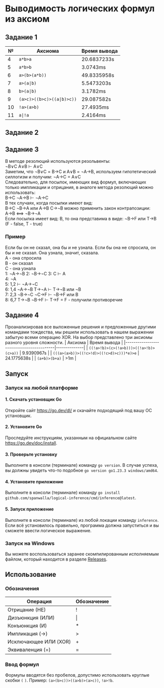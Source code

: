 # Выводимость логических формул из аксиом
## Задание 1
| №  | Аксиома                    | Время вывода |
|----|----------------------------|--------------|
| 4  | `a*b>a`                    | 20.6837233s  |
| 5  | `a*b>b`                    | 3.0743ms     |
| 6  | `a>(b>(a*b))`              | 49.8335958s  |
| 7  | `a>(a\|b)`                 | 5.5473203s   |
| 8  | `b>(a\|b)`                 | 3.1782ms     |
| 9  | `(a>c)>((b>c)>((a\|b)>c))` | 29.087582s   |
| 10 | `!a>(a>b)`                 | 27.4935ms    |
| 11 | `a\|!a`                    | 2.4164ms     |
## Задание 2
## Задание 3
В методе резолюций используются резольвенты:  
¬B∨С A∨B ⊢ A∨C  
Заметим, что ¬B∨С = B→C и A∨B = ¬A→B, используем гипотетический силлогизм и получим: ¬A→C = A∨C  
Следовательно, для посылок, имеющих вид формул, включающих только импликации и отрицания, в аналоге метода резолюций можно использовать:  
B→C ¬A→B ⊢ ¬A→C  
В тех случаях, когда посылки имеют вид:  
B→C ¬B→A или A→B C→¬B можно применить закон контрапозиции:  
A→B ⟺ ¬B→¬A  
Если посылка имеет вид: B, то она представима в виде: ¬B→F или T→B (F - false, T - true)   
### Пример
Если бы он не сказал, она бы и не узнала. Если бы она не спросила, он бы и не сказал. Она узнала, значит, сказала.  
A - она спросила  
B - он сказал   
C - она узнала  
1: ¬A→¬B  2: ¬B→¬C 3: C ⊢ A  
4: ¬A  
5: 1,2 ⊢ ¬A→¬C  
6: 1,4 ¬A→¬B T→¬A ⊢ T→¬B или ¬B  
7: 2,3 ¬B→¬C ¬C→F ⊢ ¬B→F или B  
8: 6,7 T→¬B ¬B→F ⊢ T→F = F - получили противоречие  
## Задание 4
Проанализировав все выложенные решения и предложенные другими командами тождества, мы решили использовать в нашем выражении забытую всеми операцию XOR. На выбор представлено три аксиомы разного уровня сложности.
| Аксиома                                  | Время вывода |
|------------------------------------------|--------------|
| `((!a>!b)>(c>(!a>b)))>((!a>!b)>(c>a))`   | 9.9390967s   |
| `(((a>(a>b))>((!c>!d)>((!c>d)>c)))*e)>e` | 24.1775638s  |
| `(a+b)>(b+a)`                            | >1m          |

## Запуск
### Запуск на любой платформе
#### 1. Скачать установщик Go
Откройте сайт https://go.dev/dl/ и скачайте подходящий под вашу ОС установщик.
#### 2. Установите Go
Проследуйте инструкциям, указанным на официальном сайте https://go.dev/doc/install.
#### 3. Проверьте установку
Выполните в консоли (терминале) команду `go version`.
В случае успеха, вы должны увидеть что-то подобное `go version go1.23.3 windows/amd64`.
#### 4. Установите приложение
Выполните в консоли (терминале) команду `go install github.com/spanwalla/logical-inference/cmd/inference@latest`.
#### 5. Запуск приложение
Выполните в консоли (терминале) из любой локации команду  `inference`.
Если всё установилось правильно, программа должна запуститься и вы сможете ввести логическое выражение.
### Запуск на Windows
Вы можете воспользоваться заранее скомпилированным исполняемым файлом, который находится в разделе [Releases](https://github.com/spanwalla/logical-inference/releases|Releases).
## Использование
### Обозначения
| Операция              | Обозначение  |
|---------------------- |--------------|
| Отрицание (НЕ)        | !            |
| Дизъюнкция (ИЛИ)      | \|           |
| Конъюнкция (И)        | *            |
| Импликация (→)        | >            |
| Исключающее ИЛИ (XOR) | +            |
| Эквиваленция (=)      | =            |
### Ввод формул
Формулы вводятся без пробелов, допустимо использовать круглые скобки `(` `)`.
Пример: `(a>(b>c))>((a>b)>(a>c))`, `!a>!b`.

